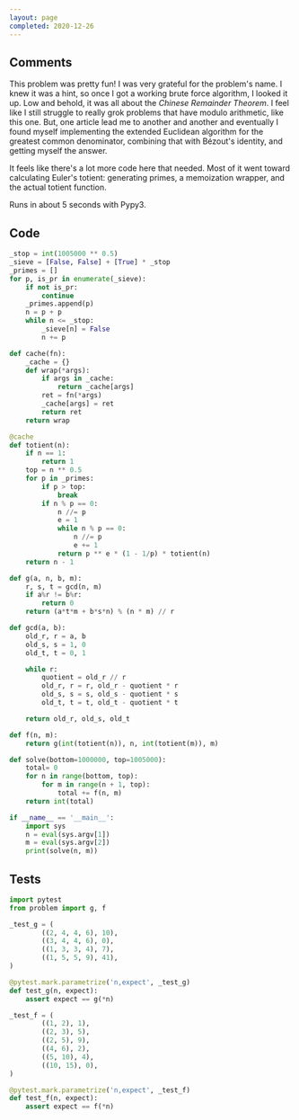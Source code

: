 ```yaml
---
layout: page
completed: 2020-12-26
---
```


## Comments

This problem was pretty fun!  I was very grateful for the problem's name.  I
knew it was a hint, so once I got a working brute force algorithm, I looked it
up.  Low and behold, it was all about the _Chinese Remainder Theorem_.  I feel
like I still struggle to really grok problems that have modulo arithmetic, like
this one.  But, one article lead me to another and another and eventually I
found myself implementing the extended Euclidean algorithm for the greatest
common denominator, combining that with Bézout's identity, and getting myself
the answer.

It feels like there's a lot more code here that needed.  Most of it went toward
calculating Euler's totient: generating primes, a memoization wrapper, and the
actual totient function.

Runs in about 5 seconds with Pypy3.

## Code

```python
_stop = int(1005000 ** 0.5)
_sieve = [False, False] + [True] * _stop
_primes = []
for p, is_pr in enumerate(_sieve):
    if not is_pr:
        continue
    _primes.append(p)
    n = p + p
    while n <= _stop:
        _sieve[n] = False
        n += p

def cache(fn):
    _cache = {}
    def wrap(*args):
        if args in _cache:
            return _cache[args]
        ret = fn(*args)
        _cache[args] = ret
        return ret
    return wrap

@cache
def totient(n):
    if n == 1:
        return 1
    top = n ** 0.5
    for p in _primes:
        if p > top:
            break
        if n % p == 0:
            n //= p
            e = 1
            while n % p == 0:
                n //= p
                e += 1
            return p ** e * (1 - 1/p) * totient(n)
    return n - 1

def g(a, n, b, m):
    r, s, t = gcd(n, m)
    if a%r != b%r:
        return 0
    return (a*t*m + b*s*n) % (n * m) // r

def gcd(a, b):
    old_r, r = a, b
    old_s, s = 1, 0
    old_t, t = 0, 1

    while r:
        quotient = old_r // r
        old_r, r = r, old_r - quotient * r
        old_s, s = s, old_s - quotient * s
        old_t, t = t, old_t - quotient * t

    return old_r, old_s, old_t

def f(n, m):
    return g(int(totient(n)), n, int(totient(m)), m)

def solve(bottom=1000000, top=1005000):
    total= 0
    for n in range(bottom, top):
        for m in range(n + 1, top):
            total += f(n, m)
    return int(total)

if __name__ == '__main__':
    import sys
    n = eval(sys.argv[1])
    m = eval(sys.argv[2])
    print(solve(n, m))
```

## Tests

```python
import pytest
from problem import g, f

_test_g = (
        ((2, 4, 4, 6), 10),
        ((3, 4, 4, 6), 0),
        ((1, 3, 3, 4), 7),
        ((1, 5, 5, 9), 41),
)

@pytest.mark.parametrize('n,expect', _test_g)
def test_g(n, expect):
    assert expect == g(*n)

_test_f = (
        ((1, 2), 1),
        ((2, 3), 5),
        ((2, 5), 9),
        ((4, 6), 2),
        ((5, 10), 4),
        ((10, 15), 0),
)

@pytest.mark.parametrize('n,expect', _test_f)
def test_f(n, expect):
    assert expect == f(*n)
```
